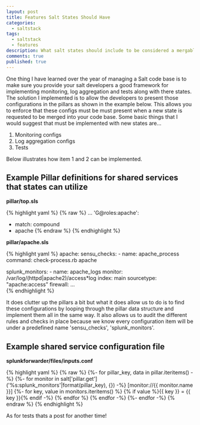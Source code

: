 ```yaml
---
layout: post
title: Features Salt States Should Have
categories: 
  - saltstack
tags: 
  - saltstack
  - features
description: What salt states should include to be considered a mergable feature.
comments: true
published: true
---
```


One thing I have learned over the year of managing a Salt code base is to make sure you provide your salt developers a good framework for implementing monitoring, log aggregation and tests along with there states.
The solution I implemented is to allow the developers to present those configurations in the pillars as shown in the example below. This allows you to enforce that these configs must be must present when a new state is requested to be merged into your code base. Some basic things that I would suggest that must be implemented with new states are...

1. Monitoring configs
2. Log aggregation configs
3. Tests

Below illustrates how item 1 and 2 can be implemented. 

## Example Pillar definitions for shared services that states can utilize

**pillar/top.sls**

{% highlight yaml %}
{% raw %}
...
'G@roles:apache':
  - match: compound
  - apache
{% endraw %}
{% endhighlight %}

**pillar/apache.sls**

{% highlight yaml %}
apache:
  sensu_checks:
    - name: apache_process
      command: check-process.rb apache

  splunk_monitors:
    - name: apache_logs
      monitor: /var/log/(httpd|apache2)/access*log
      index: main
      sourcetype: "apache:access"
  firewall:
    ...    
{% endhighlight %}

It does clutter up the pillars a bit but what it does allow us to do is to find these configurations by looping through the pillar data structure and implement them all in the same way. It also allows us to audit the different rules and checks in place because we know every configuration item will be under a predefined name 'sensu_checks', 'splunk_monitors'.

## Example shared service configuration file

**splunkforwarder/files/inputs.conf**

{% highlight yaml %}
{% raw %}
{%- for pillar_key, data in pillar.iteritems() -%}
{%- for monitor in salt['pillar.get']('%s:splunk_monitors'|format(pillar_key), {}) -%}
[monitor://{{ monitor.name }}]
{%- for key, value in monitors.iteritems() %}
{% if value %}{{ key }} = {{ key }}{% endif -%}
{% endfor %}
{% endfor -%}
{%- endfor -%}
{% endraw %}
{% endhighlight %}

As for tests thats a post for another time!
